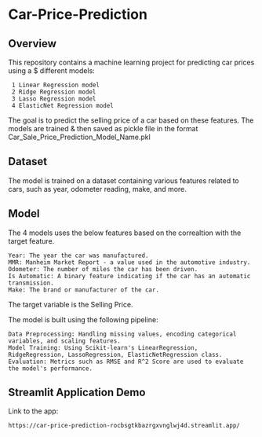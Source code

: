 # Car-Price-Prediction


## Overview

This repository contains a machine learning project for predicting car prices using a $ different models: 
   
     1 Linear Regression model
     2 Ridge Regression model
     3 Lasso Regression model
     4 ElasticNet Regression model
     
The goal is to predict the selling price of a car based on these features. The models are trained & then saved as pickle file in the format Car_Sale_Price_Prediction_Model_Name.pkl

## Dataset

The model is trained on a dataset containing various features related to cars, such as year, odometer reading, make, and more. 


## Model 
The 4 models uses the below features based on the correaltion with the target feature.

    Year: The year the car was manufactured.
    MMR: Manheim Market Report - a value used in the automotive industry.
    Odometer: The number of miles the car has been driven.
    Is Automatic: A binary feature indicating if the car has an automatic transmission.
    Make: The brand or manufacturer of the car.

The target variable is the Selling Price.

The model is built using the following pipeline:

    Data Preprocessing: Handling missing values, encoding categorical variables, and scaling features.
    Model Training: Using Scikit-learn's LinearRegression, RidgeRegression, LassoRegression, ElasticNetRegression class.
    Evaluation: Metrics such as RMSE and R^2 Score are used to evaluate the model's performance.

## Streamlit Application Demo

Link to the app:

    https://car-price-prediction-rocbsgtkbazrgxvnglwj4d.streamlit.app/

